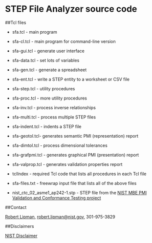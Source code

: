 # STEP File Analyzer source code

##Tcl files

- sfa.tcl - main program
- sfa-cl.tcl - main program for command-line version
- sfa-gui.tcl - generate user interface
- sfa-data.tcl - set lots of variables
- sfa-gen.tcl - generate a spreadsheet
- sfa-ent.tcl - write a STEP entity to a worksheet or CSV file
- sfa-step.tcl - utility procedures
- sfa-proc.tcl - more utility procedures
- sfa-inv.tcl - process inverse relationships
- sfa-multi.tcl - process multiple STEP files
- sfa-indent.tcl - indents a STEP file
- sfa-geotol.tcl- generates semantic PMI (representation) report
- sfa-dimtol.tcl - process dimensional tolerances
- sfa-grafpmi.tcl - generates graphical PMI (presentation) report
- sfa-valprop.tcl - generates validation properties report

- tclIndex - required Tcl code that lists all procedures in each Tcl file

- sfa-files.txt - freewrap input file that lists all of the above files

- nist_ctc_02_asme1_ap242-1.stp - STEP file from the [NIST MBE PMI Validation and Conformance Testing project](http://go.usa.gov/mGVm)

##Contact

[Robert Lipman](https://www.nist.gov/people/robert-r-lipman), <robert.lipman@nist.gov>, 301-975-3829

##Disclaimers

[NIST Disclaimer](http://www.nist.gov/public_affairs/disclaimer.cfm)
